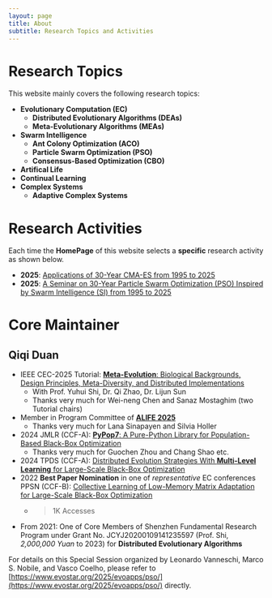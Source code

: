 ```yaml
---
layout: page
title: About
subtitle: Research Topics and Activities
---
```


# Research Topics

This website mainly covers the following research topics:

- **Evolutionary Computation (EC)**
  - **Distributed Evolutionary Algorithms (DEAs)**
  - **Meta-Evolutionary Algorithms (MEAs)**
- **Swarm Intelligence**
  - **Ant Colony Optimization (ACO)**
  - **Particle Swarm Optimization (PSO)**
  - **Consensus-Based Optimization (CBO)**
- **Artifical Life**
- **Continual Learning**
- **Complex Systems**
  - **Adaptive Complex Systems**

# Research Activities

Each time the **HomePage** of this website selects a **specific** research activity as shown below.

- **2025**: [Applications of 30-Year CMA-ES from 1995 to 2025]()
- **2025**: [A Seminar on 30-Year Particle Swarm Optimization (PSO) Inspired by Swarm Intelligence (SI) from 1995 to 2025](https://github.com/Evolutionary-Intelligence/PSO-30-SI)

# Core Maintainer

## Qiqi Duan

- IEEE CEC-2025 Tutorial: [**Meta-Evolution**: Biological Backgrounds, Design Principles, Meta-Diversity, and
  Distributed
  Implementations](https://upyun.hw.85do.com/cec2025/Tutorial/CEC%202025%20Tutorial-14-%20MetaEvolution.pdf)
  - With Prof. Yuhui Shi, Dr. Qi Zhao, Dr. Lijun Sun
  - Thanks very much for Wei-neng Chen and Sanaz Mostaghim (two Tutorial chairs)
- Member in Program Committee of [**ALIFE 2025**](https://2025.alife.org/)
  - Thanks very much for Lana Sinapayen and Silvia Holler
- 2024 JMLR (CCF-A): [**PyPop7**: A Pure-Python Library for Population-Based Black-Box
  Optimization](https://www.jmlr.org/papers/v25/23-0386.html)
  - Thanks very much for Guochen Zhou and Chang Shao etc.
- 2024 TPDS (CCF-A): [Distributed Evolution Strategies With **Multi-Level Learning** for Large-Scale Black-Box
  Optimization](https://ieeexplore.ieee.org/abstract/document/10621616)
- 2022 **Best Paper Nomination** in one of *representative* EC conferences PPSN (CCF-B): [Collective Learning
  of Low-Memory Matrix Adaptation for Large-Scale Black-Box Optimization](https://link.springer.com/chapter/10.1007/978-3-031-14721-0_20)
  - >1K Accesses
- From 2021: One of Core Members of Shenzhen Fundamental Research Program under Grant No. JCYJ20200109141235597
  (Prof. Shi, *2,000,000 Yuan* to 2023) for **Distributed Evolutionary Algorithms**



For details on this Special Session organized by Leonardo Vanneschi, Marco S. Nobile, and Vasco Coelho, please
refer to [https://www.evostar.org/2025/evoapps/pso/](https://www.evostar.org/2025/evoapps/pso/) directly.
